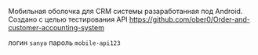 Мобильная оболочка для CRM системы разаработанная под Android. 
Создано с целью тестирования API https://github.com/ober0/Order-and-customer-accounting-system

логин `sanya` пароль `mobile-api123`
